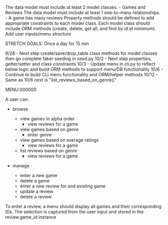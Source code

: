 The data model must include at least 2 model classes. - Games and Reviews
The data model must include at least 1 one-to-many relationships. - A game has many reviews
Property methods should be defined to add appropriate constraints to each model class. 
Each model class should include ORM methods (create, delete, get all, and find by id at minimum).
Add user inputs/menu structure

STRETCH GOALS:
Once a day for 15 min


9/28 - Next step create/save/drop_table class methods for model classes then go complete faker seeding in seed.py
10/2 - Next step properties, getter/setter and class constraints
10/3 - Update menu in cli.py to reflect below logic and build ORM methods to support menu/DB functionality
10/6 - Continue to build CLI menu functionality and ORM/helper methods
10/12 - Same as 10/6 next is "list_reviews_based_on_genre()"




MENU:000000

A user can:
- browse
    - view games in alpha order
        - view reviews for a game
    - view games based on genre
        - enter genre
    - view games based on average ratings 
        - view reviews for a game
    - list reviews based on genre
        - view reviews for a game
    
- manage 
    - enter a new game
    - delete a game
    - enter a new review for and existing game
    - update a review
    - delete a review     
   

To enter a review, a menu should display all games and their corresponding IDs. The selection is captured from the user input and stored in the review.game_id instance


